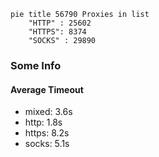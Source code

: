 
```mermaid
pie title 56790 Proxies in list
    "HTTP" : 25602
    "HTTPS": 8374
    "SOCKS" : 29890
```

### Some Info
#### Average Timeout

- mixed: 3.6s
- http: 1.8s
- https: 8.2s
- socks: 5.1s